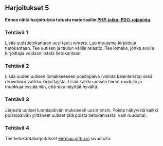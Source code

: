 ## Harjoitukset 5

**Ennen näitä harjoituksia tutustu materiaaliin [PHP-jatko: PDO-rajapinta](./pdo-rajapinta.html).**

### Tehtävä 1

Lisää uutistietokantaan uusi taulu *writers*. Luo muutama kirjoittaja tietokantaan. Tee uutisen ja taulun välille relaatio. Tee lomake, jonka avulla kirjoittajia voidaan listätä tietokantaan.

### Tehtävä 2

Lisää uuden uutisen lomakkeeseen poistopäivä (valinta kalenterista) sekä drowdown valikko kirjoittajista. Lisää kaikki uutisen tiedot ruudulle ja muokkaa css:ää niin, että sivu näyttää hyvältä.

### Tehtävä 3

Järjestä uutiset luomispäivän mukaisesti uusin ensin. Poista näkyvistä kaikki poistopäivän ylittäneet uutiset (älä poista tietokannasta, vain ruudulta).

### Tehtävä 4

Tee tietokantaharjoitukset [eermau.githu.io](https://eermau.github.io/sasp/sivut/harj8.html) sivustolta.

